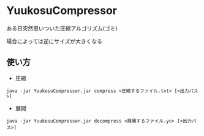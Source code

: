 # YuukosuCompressor
ある日突然思いついた圧縮アルゴリズム(ゴミ)

場合によっては逆にサイズが大きくなる

## 使い方
- 圧縮
```shell
java -jar YuukosuCompressor.jar compress <圧縮するファイル.txt> [<出力パス>]
```
- 展開
```shell
java -jar YuukosuCompressor.jar decompress <展開するファイル.yc> [<出力パス>]
```